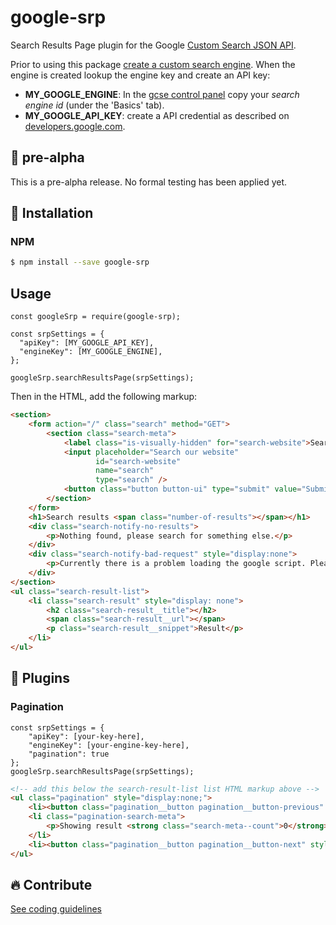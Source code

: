 # google-srp 
Search Results Page plugin for the Google [Custom Search JSON API](https://developers.google.com/custom-search/v1/overview).

Prior to using this package [create a custom search engine](https://developers.google.com/custom-search/docs/tutorial/creatingcse). When the engine is created lookup the engine key and create an API key:  

- **MY_GOOGLE_ENGINE**: In the [gcse control panel](https://cse.google.com/cse/all) copy your *search engine id* (under the 'Basics' tab).
- **MY_GOOGLE_API_KEY**: create a API credential as described on [developers.google.com](https://developers.google.com/custom-search/v1/introduction).

## :construction: pre-alpha

This is a pre-alpha release. No formal testing has been applied yet.

## :rocket: Installation

### NPM

```bash
$ npm install --save google-srp
```

## Usage

```node
const googleSrp = require(google-srp);

const srpSettings = {
  "apiKey": [MY_GOOGLE_API_KEY],
  "engineKey": [MY_GOOGLE_ENGINE],
};

googleSrp.searchResultsPage(srpSettings);
```

Then in the HTML, add the following markup:

```html
<section>
    <form action="/" class="search" method="GET">
        <section class="search-meta">
            <label class="is-visually-hidden" for="search-website">Search our website</label>
            <input placeholder="Search our website"
                   id="search-website"
                   name="search"
                   type="search" />
            <button class="button button-ui" type="submit" value="Submit">Search</button>
        </section>
    </form>
    <h1>Search results <span class="number-of-results"></span></h1>
    <div class="search-notify-no-results">
        <p>Nothing found, please search for something else.</p>
    </div>
    <div class="search-notify-bad-request" style="display:none">
        <p>Currently there is a problem loading the google script. Please come back later.</p>
    </div>
</section>
<ul class="search-result-list">
    <li class="search-result" style="display: none">
        <h2 class="search-result__title"></h2>
        <span class="search-result__url"></span>
        <p class="search-result__snippet">Result</p>
    </li>
</ul>
```

## :electric_plug: Plugins

### Pagination

```node
const srpSettings = {
    "apiKey": [your-key-here],
    "engineKey": [your-engine-key-here],
    "pagination": true
};
googleSrp.searchResultsPage(srpSettings);
```

```html
<!-- add this below the search-result-list list HTML markup above -->
<ul class="pagination" style="display:none;">
    <li><button class="pagination__button pagination__button-previous" style="display:none;">&laquo; Previous page</button></li>
    <li class="pagination-search-meta">
        <p>Showing result <strong class="search-meta--count">0</strong> to <strong class="search-meta--total">0</strong></p>
    </li>
    <li><button class="pagination__button pagination__button-next" style="display:none;">Next page &raquo;</button></li>
</ul>
```

## :fire: Contribute

[See coding guidelines](CODE-GUIDELINES.md)

